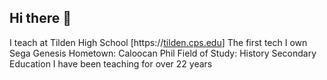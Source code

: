 ## Hi there 👋
I teach at Tilden High School [https://[tilden.cps.edu](url)]
The first tech I own Sega Genesis
Hometown:  Caloocan Phil
Field of Study:  History Secondary Education
I have been teaching for over 22 years
<!--
**Mmarasas/Mmarasas** is a ✨ _special_ ✨ repository because its `README.md` (this file) appears on your GitHub profile.

Here are some ideas to get you started:

- 🔭 I’m currently working on ...my special repository
- 🌱 I’m currently learning ...
- 👯 I’m looking to collaborate on ...
- 🤔 I’m looking for help with ...
- 💬 Ask me about ...
- 📫 How to reach me: ...
- 😄 Pronouns: ...
- ⚡ Fun fact: ...
-->
